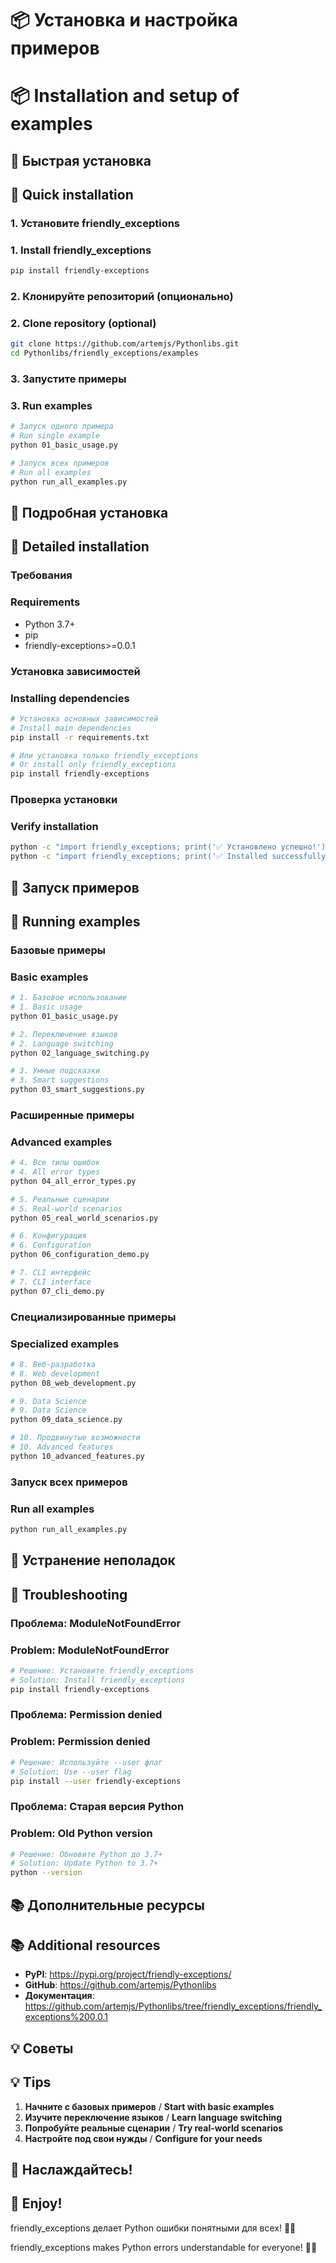 # 📦 Установка и настройка примеров
# 📦 Installation and setup of examples

## 🚀 Быстрая установка
## 🚀 Quick installation

### 1. Установите friendly_exceptions
### 1. Install friendly_exceptions

```bash
pip install friendly-exceptions
```

### 2. Клонируйте репозиторий (опционально)
### 2. Clone repository (optional)

```bash
git clone https://github.com/artemjs/Pythonlibs.git
cd Pythonlibs/friendly_exceptions/examples
```

### 3. Запустите примеры
### 3. Run examples

```bash
# Запуск одного примера
# Run single example
python 01_basic_usage.py

# Запуск всех примеров
# Run all examples
python run_all_examples.py
```

## 🔧 Подробная установка
## 🔧 Detailed installation

### Требования
### Requirements

- Python 3.7+
- pip
- friendly-exceptions>=0.0.1

### Установка зависимостей
### Installing dependencies

```bash
# Установка основных зависимостей
# Install main dependencies
pip install -r requirements.txt

# Или установка только friendly_exceptions
# Or install only friendly_exceptions
pip install friendly-exceptions
```

### Проверка установки
### Verify installation

```bash
python -c "import friendly_exceptions; print('✅ Установлено успешно!')"
python -c "import friendly_exceptions; print('✅ Installed successfully!')"
```

## 🎯 Запуск примеров
## 🎯 Running examples

### Базовые примеры
### Basic examples

```bash
# 1. Базовое использование
# 1. Basic usage
python 01_basic_usage.py

# 2. Переключение языков
# 2. Language switching
python 02_language_switching.py

# 3. Умные подсказки
# 3. Smart suggestions
python 03_smart_suggestions.py
```

### Расширенные примеры
### Advanced examples

```bash
# 4. Все типы ошибок
# 4. All error types
python 04_all_error_types.py

# 5. Реальные сценарии
# 5. Real-world scenarios
python 05_real_world_scenarios.py

# 6. Конфигурация
# 6. Configuration
python 06_configuration_demo.py

# 7. CLI интерфейс
# 7. CLI interface
python 07_cli_demo.py
```

### Специализированные примеры
### Specialized examples

```bash
# 8. Веб-разработка
# 8. Web development
python 08_web_development.py

# 9. Data Science
# 9. Data Science
python 09_data_science.py

# 10. Продвинутые возможности
# 10. Advanced features
python 10_advanced_features.py
```

### Запуск всех примеров
### Run all examples

```bash
python run_all_examples.py
```

## 🐛 Устранение неполадок
## 🐛 Troubleshooting

### Проблема: ModuleNotFoundError
### Problem: ModuleNotFoundError

```bash
# Решение: Установите friendly_exceptions
# Solution: Install friendly_exceptions
pip install friendly-exceptions
```

### Проблема: Permission denied
### Problem: Permission denied

```bash
# Решение: Используйте --user флаг
# Solution: Use --user flag
pip install --user friendly-exceptions
```

### Проблема: Старая версия Python
### Problem: Old Python version

```bash
# Решение: Обновите Python до 3.7+
# Solution: Update Python to 3.7+
python --version
```

## 📚 Дополнительные ресурсы
## 📚 Additional resources

- **PyPI**: https://pypi.org/project/friendly-exceptions/
- **GitHub**: https://github.com/artemjs/Pythonlibs
- **Документация**: https://github.com/artemjs/Pythonlibs/tree/friendly_exceptions/friendly_exceptions%200.0.1

## 💡 Советы
## 💡 Tips

1. **Начните с базовых примеров** / **Start with basic examples**
2. **Изучите переключение языков** / **Learn language switching**
3. **Попробуйте реальные сценарии** / **Try real-world scenarios**
4. **Настройте под свои нужды** / **Configure for your needs**

## 🎉 Наслаждайтесь!
## 🎉 Enjoy!

friendly_exceptions делает Python ошибки понятными для всех! 🐍✨

friendly_exceptions makes Python errors understandable for everyone! 🐍✨
